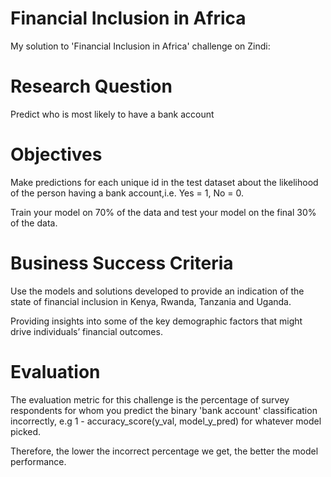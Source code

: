 # Financial Inclusion in Africa
My solution to 'Financial Inclusion in Africa' challenge on Zindi:

# Research Question
Predict who is most likely to have a bank account

# Objectives
Make predictions for each unique id in the test dataset about the likelihood of the person having
a bank account,i.e. Yes = 1, No = 0.

Train your model on 70% of the data and test your model on the final 30% of the data.

# Business Success Criteria

Use the models and solutions developed to provide an indication of the state of financial 
inclusion in Kenya, Rwanda, Tanzania and Uganda.

Providing insights into some of the key demographic factors that might drive individuals’ 
financial outcomes.


# Evaluation
The evaluation metric for this challenge is the percentage of survey respondents for whom you 
predict the binary 'bank account' classification incorrectly, e.g 1 - accuracy_score(y_val, model_y_pred) 
for whatever model picked.

Therefore, the lower the incorrect percentage we get, the better the model performance.
